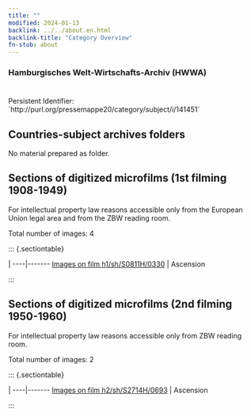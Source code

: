 ```yaml
---
title: ""
modified: 2024-01-13
backlink: ../../about.en.html
backlink-title: "Category Overview"
fn-stub: about
---
```


### Hamburgisches Welt-Wirtschafts-Archiv (HWWA)

# 

<div class="hint">Persistent Identifier: `http://purl.org/pressemappe20/category/subject/i/141451`</div>







## Countries-subject archives folders





No material prepared as folder.



<a id="filmsections" />

## Sections of digitized microfilms (1st filming 1908-1949)

<p>For intellectual property law reasons accessible only from the European Union legal area and from the ZBW reading room.</p>



<p>Total number of images: 4</p>




::: {.sectiontable}

 | 
----|-------
<a class="btn" href="https://pm20.zbw.eu/film/h1/sh/S0811H/0330" rel="nofollow">Images on film h1/sh/S0811H/0330</a> | Ascension


:::




## Sections of digitized microfilms (2nd filming 1950-1960)

<p>For intellectual property law reasons accessible only from ZBW reading room.</p>



<p>Total number of images: 2</p>




::: {.sectiontable}

 | 
----|-------
<a class="btn" href="https://pm20.zbw.eu/film/h2/sh/S2714H/0693" rel="nofollow">Images on film h2/sh/S2714H/0693</a> | Ascension


:::
















